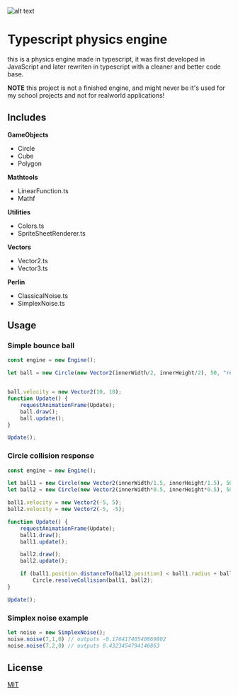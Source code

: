 ![alt text](https://img.shields.io/static/v1?label=Unity&message=TweenLibrary&color=red)
# Typescript physics engine

this is a physics engine made in typescript, it was first developed in JavaScript and later rewriten in typescript with a cleaner and better code base. 

**NOTE** this project is not a finished engine, and might never be it's used for my school projects and not for realworld applications!

## Includes
**GameObjects**
- Circle
- Cube
- Polygon

**Mathtools**
- LinearFunction.ts
- Mathf

**Utilities**
- Colors.ts
- SpriteSheetRenderer.ts

**Vectors**
- Vector2.ts
- Vector3.ts

**Perlin**
- ClassicalNoise.ts
- SimplexNoise.ts

## Usage

### Simple bounce ball
```js
const engine = new Engine();

let ball = new Circle(new Vector2(innerWidth/2, innerHeight/2), 50, "red", false)


ball.velocity = new Vector2(10, 10);
function Update() {
    requestAnimationFrame(Update);
    ball.draw();
    ball.update();
}

Update();
```

### Circle collision response

```js
const engine = new Engine();

let ball1 = new Circle(new Vector2(innerWidth/1.5, innerHeight/1.5), 50, "red", false)
let ball2 = new Circle(new Vector2(innerWidth*0.5, innerHeight*0.5), 50, "red", false)

ball1.velocity = new Vector2(-5, 5);
ball2.velocity = new Vector2(-5, -5);

function Update() {
    requestAnimationFrame(Update);
    ball1.draw();
    ball1.update();

    ball2.draw();
    ball2.update();

    if (ball1.position.distanceTo(ball2.position) < ball1.radius + ball2.radius) 
        Circle.resolveCollision(ball1, ball2);
}

Update();
```

### Simplex noise example
```js
let noise = new SimplexNoise();
noise.noise(7,1,0) // outputs -0.17641740540869802
noise.noise(7,2,0) // outputs 0.4323454794146863
```

## License
[MIT](https://choosealicense.com/licenses/mit/)
